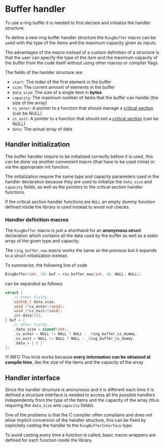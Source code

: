 # Buffer handler

To use a ring buffer it is needed to first declare and initialize the handler structure.

To define a new ring buffer handler structure the `RingBuffer` macro can be used with
the type of the items and the maximum capacity given as inputs.

The advantages of the macro instead of a custom definition of a structure is that the user
can specify the type of the item and the maximum capacity of the buffer from the code itself
without using other macros or compiler flags

The fields of the hanlder structure are:

- `start`: The index of the first element in the buffer
- `size`: The current amount of elements in the buffer
- `data_size`: The size of a single item in **bytes**
- `capacity`: The maximum number of items that the buffer can handle (the size of the array)
- `cs_enter`: A pointer to a function that should manage a [critical section](critical-section.md) (can be NULL)
- `cs_exit`: A pointer to a function that should exit a [critical section](critical-section.md) (can be NULL)
- `data`: The actual array of data

## Handler initialization

The buffer handler require to be initialized correctly before it is used, this can be done
via another convenient macro (that have to be used inline) or via the appropriate init function.

The initialization require the same type and capacity parameters used in the handler declaration
because they are used to initialize the `data_size` and `capacity` fields, as well as the pointers
to the critical section handler functions.

If the critical section handler functions are `NULL` an empty *dummy* function
defined inside the library is used instead to avoid null checks.

### Handler definition macros

The `RingBuffer` macro is just a shorthand for an **anonymous struct** declaration which
contains all the data used by the buffer as well as a static array of the given type and capacity.

The `ring_buffer_new` macro works the same as the previous but it expands to a struct
initialization instead.

To summarize, the following line of code
```c
RingBuffer(int, 10) buf = rin_buffer_new(int, 10, NULL, NULL);
```

can be expanded as follows:

```c
struct {
    // Other fields...
    uint16_t data_size;
    void (*cs_enter)(void);
    void (*cs_exit)(void);
    int data[10];
} buf = {
    // Other fields...
    .data_size = sizeof(int),
    .cs_enter = NULL != NULL ? NULL : _ring_buffer_cs_dummy,
    .cs_exit = NULL != NULL ? NULL : _ring_buffer_cs_dummy,
    .data = { 0 }
};
```

!!! INFO
    This trick works because **every information can be obtained at compile time**, like
    the size of the items and the capacity of the array

## Handler interface

Since the handler structure is anonymous and it is different each time it is defined
a structure interface is needed to access all the possible handlers independently from
the type of the items and the capacity of the array (thus requiring the `data_size` and `capacity` fields).

One of the problems is that the C compiler often complains and does not allow implicit
conversion of the handler structure, this can be fixed by explicitely casting the handler
to the `RingBufferInterface` type.

To avoid casting every time a function is called, basic macro wrappers are defined
for each function inside the library.

